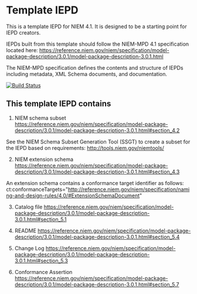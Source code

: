 # Template IEPD
This is a template IEPD for NIEM 4.1. It is designed to be a starting point for 
IEPD creators. 

IEPDs built from this template should follow the NIEM-MPD 4.1 specification 
located here:
https://reference.niem.gov/niem/specification/model-package-description/3.0.1/model-package-description-3.0.1.html

The NIEM-MPD specification defines the contents and structure of IEPDs including 
metadata, XML Schema documents, and documentation.

[![Build Status](https://travis-ci.org/NIEM/Template-IEPD.svg?branch=master)](https://travis-ci.org/NIEM/Template-IEPD)

## This template IEPD contains
1. NIEM schema subset
  https://reference.niem.gov/niem/specification/model-package-description/3.0.1/model-package-description-3.0.1.html#section_4.2

  See the NIEM Schema Subset Generation Tool (SSGT) to create a subset for 
  the IEPD based on requirements: http://tools.niem.gov/niemtools/

2. NIEM extension schema
  https://reference.niem.gov/niem/specification/model-package-description/3.0.1/model-package-description-3.0.1.html#section_4.3

  An extension schema contains a conformance target identifier as follows:
  ct:conformanceTargets="http://reference.niem.gov/niem/specification/naming-and-design-rules/4.0/#ExtensionSchemaDocument"

3. Catalog file
  https://reference.niem.gov/niem/specification/model-package-description/3.0.1/model-package-description-3.0.1.html#section_5.1

4. README
  https://reference.niem.gov/niem/specification/model-package-description/3.0.1/model-package-description-3.0.1.html#section_5.4

5. Change Log
  https://reference.niem.gov/niem/specification/model-package-description/3.0.1/model-package-description-3.0.1.html#section_5.3

6. Conformance Assertion
  https://reference.niem.gov/niem/specification/model-package-description/3.0.1/model-package-description-3.0.1.html#section_5.7
